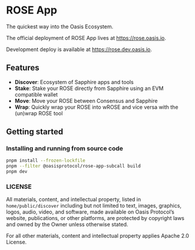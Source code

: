 # ROSE App

The quickest way into the Oasis Ecosystem.

The official deployment of ROSE App lives at <https://rose.oasis.io>.

Development deploy is available at <https://rose.dev.oasis.io>.

## Features

- **Discover**: Ecosystem of Sapphire apps and tools
- **Stake**: Stake your ROSE directly from Sapphire using an EVM compatible
  wallet
- **Move**: Move your ROSE between Consensus and Sapphire
- **Wrap**: Quickly wrap your ROSE into wROSE and vice versa with the (un)wrap
  ROSE tool

## Getting started

### Installing and running from source code

```sh
pnpm install --frozen-lockfile
pnpm --filter @oasisprotocol/rose-app-subcall build
pnpm dev
```

### LICENSE

All materials, content, and intellectual property, listed in
`home/public/discover` including but not limited to
text, images, graphics, logos, audio, video, and software, made available
on Oasis Protocol’s website, publications, or other platforms,
are protected by copyright laws and owned by the Owner unless otherwise stated.

For all other materials, content and intellectual property applies Apache 2.0
License.
